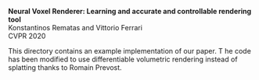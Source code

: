**Neural Voxel Renderer:
Learning and accurate and controllable rendering tool**<br>
Konstantinos Rematas and Vittorio Ferrari<br>
CVPR 2020<br>

This directory contains an example implementation of our paper. T he code has
been modified to use differentiable volumetric rendering instead of splatting
thanks to Romain Prevost.
